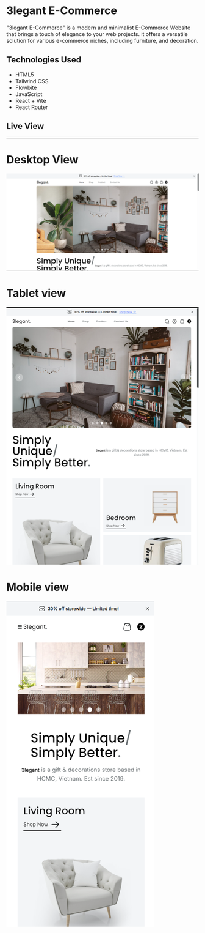 # 3legant E-Commerce

"3legant E-Commerce" is a modern and minimalist E-Commerce Website that brings a touch of elegance to your web projects. it offers a versatile solution for various e-commerce niches, including furniture, and decoration.

## Technologies Used

- HTML5
- Tailwind CSS
- Flowbite
- JavaScript
- React + Vite
- React Router


## Live View

---

# Desktop View
![Screenshot 3](screenshot/Screenshot-3.png)

# Tablet view
![Screenshot 2](screenshot/Screenshot-2.png)

# Mobile view
![Screenshot 1](screenshot/Screenshot-1.png)
